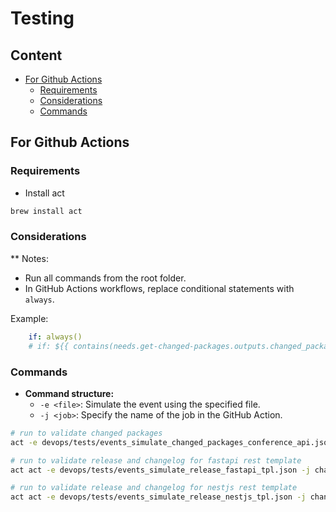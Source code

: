 # Testing

## Content

- [For Github Actions](#for-github-actions)
  - [Requirements](#requirements)
  - [Considerations](#considerations)
  - [Commands](#commands)

## For Github Actions

### Requirements

- Install act

```bash
brew install act
```

### Considerations

** Notes:

- Run all commands from the root folder.
- In GitHub Actions workflows, replace conditional statements with `always`.

Example:

```yml
    if: always()
    # if: ${{ contains(needs.get-changed-packages.outputs.changed_packages, 'backend/ms-fastapi-rest-tpl') }}
```

### Commands

- **Command structure:**
    - `-e <file>`: Simulate the event using the specified file.
    - `-j <job>`: Specify the name of the job in the GitHub Action.

```bash
# run to validate changed packages
act -e devops/tests/events_simulate_changed_packages_conference_api.json -j get-changed-packages
```

```bash
# run to validate release and changelog for fastapi rest template
act act -e devops/tests/events_simulate_release_fastapi_tpl.json -j changelog-fastapi-rest-tpl
```

```bash
# run to validate release and changelog for nestjs rest template
act act -e devops/tests/events_simulate_release_nestjs_tpl.json -j changelog-nestjs-rest-tpl
```
